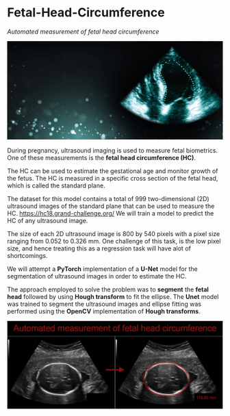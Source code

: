 # Fetal-Head-Circumference
_Automated measurement of fetal head circumference_

![alt text](./images/401db3_826b0e5521f5446c8e5307c8ca949fcd_mv2.png?raw=true)

During pregnancy, ultrasound imaging is used to measure fetal biometrics. One of these measurements is the **fetal head circumference (HC)**.

The HC can be used to estimate the gestational age and monitor growth of the fetus. The HC is measured in a specific cross section of the fetal head, which is called the standard plane.

The dataset for this model contains a total of 999 two-dimensional (2D) ultrasound images of the standard plane that can be used to measure the HC.
https://hc18.grand-challenge.org/
We will train a model to predict the HC of any ultrasound image.

The size of each 2D ultrasound image is 800 by 540 pixels with a pixel size ranging from 0.052 to 0.326 mm.
One challenge of this task, is the low pixel size, and hence treating this as a regression task will have alot of shortcomings.

We will attempt a **PyTorch** implementation of a **U-Net** model for the segmentation of ultrasound images in order to estimate the HC.

The approach employed to solve the problem was to **segment** the **fetal head** followed by using **Hough transform** to fit the ellipse. The **Unet** model was trained to segment the ultrasound images and ellipse fitting was performed using the **OpenCV** implementation of **Hough transforms**.

![alt text](./images/bannerV3_V5OH10E.x20.jpeg?raw=true)
